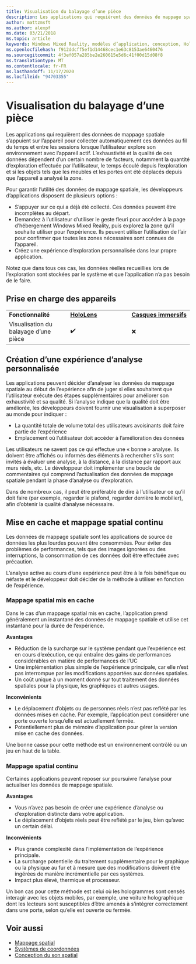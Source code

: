 ```yaml
---
title: Visualisation du balayage d’une pièce
description: Les applications qui requièrent des données de mappage spatiale s’appuient sur l’appareil pour collecter automatiquement ces données au fil du temps et entre les sessions lorsque l’utilisateur explore son environnement avec l’appareil actif.
author: mattzmsft
ms.author: alexpf
ms.date: 03/21/2018
ms.topic: article
keywords: Windows Mixed Reality, modèles d’application, conception, HoloLens, Scan Room, mappage spatial, maille, casque de réalité mixte, casque Windows Mixed realisation, casque de réalité virtuelle, HoloLens
ms.openlocfilehash: f912ddcff5ef1d14468cec1e63c8153ae6460476
ms.sourcegitcommit: 4f3ef057a285be2e260615e5d6c41f00d15d08f8
ms.translationtype: MT
ms.contentlocale: fr-FR
ms.lasthandoff: 11/17/2020
ms.locfileid: "94703355"
---
```

# <a name="room-scan-visualization"></a>Visualisation du balayage d’une pièce

Les applications qui requièrent des données de mappage spatiale s’appuient sur l’appareil pour collecter automatiquement ces données au fil du temps et entre les sessions lorsque l’utilisateur explore son environnement avec l’appareil actif. L’exhaustivité et la qualité de ces données dépendent d’un certain nombre de facteurs, notamment la quantité d’exploration effectuée par l’utilisateur, le temps écoulé depuis l’exploration et si les objets tels que les meubles et les portes ont été déplacés depuis que l’appareil a analysé la zone.

Pour garantir l’utilité des données de mappage spatiale, les développeurs d’applications disposent de plusieurs options :
* S’appuyer sur ce qui a déjà été collecté. Ces données peuvent être incomplètes au départ.
* Demandez à l’utilisateur d’utiliser le geste fleuri pour accéder à la page d’hébergement Windows Mixed Reality, puis explorez la zone qu’il souhaite utiliser pour l’expérience. Ils peuvent utiliser l’utilisation de l’air pour confirmer que toutes les zones nécessaires sont connues de l’appareil.
* Créez une expérience d’exploration personnalisée dans leur propre application.

Notez que dans tous ces cas, les données réelles recueillies lors de l’exploration sont stockées par le système et que l’application n’a pas besoin de le faire.

## <a name="device-support"></a>Prise en charge des appareils

<table>
    <colgroup>
    <col width="33%" />
    <col width="33%" />
    <col width="33%" />
    </colgroup>
    <tr>
        <td><strong>Fonctionnalité</strong></td>
        <td><a href="../hololens-hardware-details.md"><strong>HoloLens</strong></a></td>
        <td><a href="../discover/immersive-headset-hardware-details.md"><strong>Casques immersifs</strong></a></td>
    </tr>
     <tr>
        <td>Visualisation du balayage d’une pièce</td>
        <td>✔️</td>
        <td>❌</td>
    </tr>
</table>



## <a name="building-a-custom-scanning-experience"></a>Création d’une expérience d’analyse personnalisée

Les applications peuvent décider d’analyser les données de mappage spatiale au début de l’expérience afin de juger si elles souhaitent que l’utilisateur exécute des étapes supplémentaires pour améliorer son exhaustivité et sa qualité. Si l’analyse indique que la qualité doit être améliorée, les développeurs doivent fournir une visualisation à superposer au monde pour indiquer :
* La quantité totale de volume total des utilisateurs avoisinants doit faire partie de l’expérience
* Emplacement où l’utilisateur doit accéder à l’amélioration des données

Les utilisateurs ne savent pas ce qui effectue une « bonne » analyse. Ils doivent être affichés ou informés des éléments à rechercher s’ils sont invités à évaluer une analyse, à la distance, à la distance par rapport aux murs réels, etc. Le développeur doit implémenter une boucle de commentaires qui comprend l’actualisation des données de mappage spatiale pendant la phase d’analyse ou d’exploration.

Dans de nombreux cas, il peut être préférable de dire à l’utilisateur ce qu’il doit faire (par exemple, regarder le plafond, regarder derrière le mobilier), afin d’obtenir la qualité d’analyse nécessaire.

## <a name="cached-versus-continuous-spatial-mapping"></a>Mise en cache et mappage spatial continu

Les données de mappage spatiale sont les applications de source de données les plus lourdes pouvant être consommées. Pour éviter des problèmes de performances, tels que des images ignorées ou des interruptions, la consommation de ces données doit être effectuée avec précaution.

L’analyse active au cours d’une expérience peut être à la fois bénéfique ou néfaste et le développeur doit décider de la méthode à utiliser en fonction de l’expérience.

### <a name="cached-spatial-mapping"></a>Mappage spatial mis en cache

Dans le cas d’un mappage spatial mis en cache, l’application prend généralement un instantané des données de mappage spatiale et utilise cet instantané pour la durée de l’expérience.

**Avantages**
* Réduction de la surcharge sur le système pendant que l’expérience est en cours d’exécution, ce qui entraîne des gains de performances considérables en matière de performances de l’UC
* Une implémentation plus simple de l’expérience principale, car elle n’est pas interrompue par les modifications apportées aux données spatiales.
* Un coût unique à un moment donné sur tout traitement des données spatiales pour la physique, les graphiques et autres usages.

**Inconvénients**
* Le déplacement d’objets ou de personnes réels n’est pas reflété par les données mises en cache. Par exemple, l’application peut considérer une porte ouverte lorsqu’elle est actuellement fermée.
* Potentiellement plus de mémoire d’application pour gérer la version mise en cache des données.

Une bonne casse pour cette méthode est un environnement contrôlé ou un jeu en haut de la table.

### <a name="continuous-spatial-mapping"></a>Mappage spatial continu

Certaines applications peuvent reposer sur poursuivre l’analyse pour actualiser les données de mappage spatiale.

**Avantages**
* Vous n’avez pas besoin de créer une expérience d’analyse ou d’exploration distincte dans votre application.
* Le déplacement d’objets réels peut être reflété par le jeu, bien qu’avec un certain délai.

**Inconvénients**
* Plus grande complexité dans l’implémentation de l’expérience principale.
* La surcharge potentielle du traitement supplémentaire pour le graphique ou la physique au fur et à mesure que des modifications doivent être ingérées de manière incrémentielle par ces systèmes.
* Impact plus élevé, thermique et processeur.

Un bon cas pour cette méthode est celui où les hologrammes sont censés interagir avec les objets mobiles, par exemple, une voiture holographique dont les lecteurs sont susceptibles d’être amenés à s’intégrer correctement dans une porte, selon qu’elle est ouverte ou fermée.

## <a name="see-also"></a>Voir aussi
* [Mappage spatial](spatial-mapping.md)
* [Systèmes de coordonnées](coordinate-systems.md)
* [Conception du son spatial](spatial-sound-design.md)
